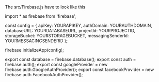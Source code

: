 The src/Firebase.js have to look like this

import * as firebase from 'firebase';

const config = {
    apiKey: YOURAPIKEY,
    authDomain: YOURAUTHDOMAIN,
    databaseURL: YOURDATABASEURL,
    projectId: YOURPROJECTID,
    storageBucket: YOURSTORAGEBUCKET,
    messagingSenderId: YOURMESSAGINGSENDERID
  };
  
firebase.initializeApp(config);

export const database = firebase.database();
export const auth = firebase.auth();
export const googleProvider = new firebase.auth.GoogleAuthProvider();
export const facebookProvider = new firebase.auth.FacebookAuthProvider();
